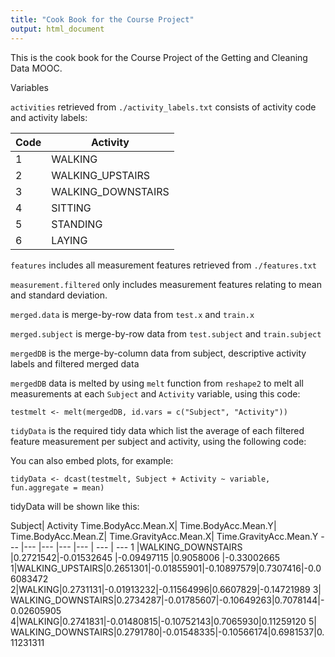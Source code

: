 ```yaml
---
title: "Cook Book for the Course Project"
output: html_document
---
```


This is the cook book for the Course Project of the Getting and Cleaning Data MOOC.

Variables

`activities` retrieved from `./activity_labels.txt` consists of activity code and activity labels:

Code |Activity
 --- |---
1|	WALKING
2|	WALKING_UPSTAIRS
3|	WALKING_DOWNSTAIRS
4|	SITTING
5|	STANDING
6|	LAYING

`features` includes all measurement features retrieved from `./features.txt`

`measurement.filtered` only includes measurement features relating to mean and standard deviation.

`merged.data` is merge-by-row data from `test.x` and `train.x`

`merged.subject` is merge-by-row data from `test.subject` and `train.subject`

`mergedDB` is the merge-by-column data from subject, descriptive activity labels and filtered merged data

`mergedDB` data is melted by using `melt` function from `reshape2` to melt all measurements at each `Subject` and `Activity` variable, using this code:

```{r}
testmelt <- melt(mergedDB, id.vars = c("Subject", "Activity"))
```

`tidyData` is the required tidy data which list the average of each filtered feature measurement per subject and activity, using the following code:
  
You can also embed plots, for example:

```
tidyData <- dcast(testmelt, Subject + Activity ~ variable, fun.aggregate = mean)
```

tidyData will be shown like this:

Subject| Activity Time.BodyAcc.Mean.X| Time.BodyAcc.Mean.Y| Time.BodyAcc.Mean.Z| Time.GravityAcc.Mean.X| Time.GravityAcc.Mean.Y
--- |--- |--- |--- |--- | --- | ---
1 |WALKING_DOWNSTAIRS |0.2721542|-0.01532645 |-0.09497115 |0.9058006 |-0.33002665
1|WALKING_UPSTAIRS|0.2651301|-0.01855901|-0.10897579|0.7307416|-0.06083472
2|WALKING|0.2731131|-0.01913232|-0.11564996|0.6607829|-0.14721989
3| WALKING_DOWNSTAIRS|0.2734287|-0.01785607|-0.10649263|0.7078144|-0.02605905
4|WALKING|0.2741831|-0.01480815|-0.10752143|0.7065930|0.11259120
5| WALKING_DOWNSTAIRS|0.2791780|-0.01548335|-0.10566174|0.6981537|0.11231311